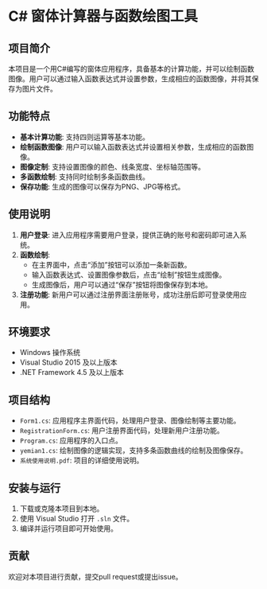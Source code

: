 # C# 窗体计算器与函数绘图工具

## 项目简介

本项目是一个用C#编写的窗体应用程序，具备基本的计算功能，并可以绘制函数图像。用户可以通过输入函数表达式并设置参数，生成相应的函数图像，并将其保存为图片文件。

## 功能特点

- **基本计算功能**: 支持四则运算等基本功能。
- **绘制函数图像**: 用户可以输入函数表达式并设置相关参数，生成相应的函数图像。
- **图像定制**: 支持设置图像的颜色、线条宽度、坐标轴范围等。
- **多函数绘制**: 支持同时绘制多条函数曲线。
- **保存功能**: 生成的图像可以保存为PNG、JPG等格式。

## 使用说明

1. **用户登录**: 进入应用程序需要用户登录，提供正确的账号和密码即可进入系统。
2. **函数绘制**: 
   - 在主界面中，点击“添加”按钮可以添加一条新函数。
   - 输入函数表达式、设置图像参数后，点击“绘制”按钮生成图像。
   - 生成图像后，用户可以通过“保存”按钮将图像保存到本地。
3. **注册功能**: 新用户可以通过注册界面注册账号，成功注册后即可登录使用应用。

## 环境要求

- Windows 操作系统
- Visual Studio 2015 及以上版本
- .NET Framework 4.5 及以上版本

## 项目结构

- `Form1.cs`: 应用程序主界面代码，处理用户登录、图像绘制等主要功能。
- `RegistrationForm.cs`: 用户注册界面代码，处理新用户注册功能。
- `Program.cs`: 应用程序的入口点。
- `yemian1.cs`: 绘制图像的逻辑实现，支持多条函数曲线的绘制及图像保存。
- `系统使用说明.pdf`: 项目的详细使用说明。

## 安装与运行

1. 下载或克隆本项目到本地。
2. 使用 Visual Studio 打开 `.sln` 文件。
3. 编译并运行项目即可开始使用。

## 贡献

欢迎对本项目进行贡献，提交pull request或提出issue。

